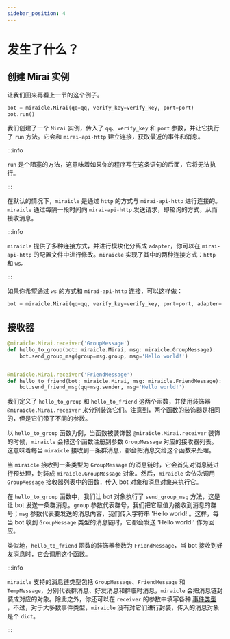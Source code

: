 ```yaml
---
sidebar_position: 4
---
```


# 发生了什么？

## 创建 Mirai 实例

让我们回来再看上一节的这个例子。

``` python
bot = miraicle.Mirai(qq=qq, verify_key=verify_key, port=port)
bot.run()
```

我们创建了一个 `Mirai` 实例，传入了 `qq`、`verify_key` 和 `port` 参数，并让它执行了 `run` 方法。它会和 `mirai-api-http` 建立连接，获取最近的事件和消息。

:::info

`run` 是个阻塞的方法，这意味着如果你的程序写在这条语句的后面，它将无法执行。

:::

在默认的情况下，`miraicle` 是通过 `http` 的方式与 `mirai-api-http` 进行连接的。 `miraicle` 通过每隔一段时间向 `mirai-api-http` 发送请求，即轮询的方式，从而接收消息。

:::info

`miraicle` 提供了多种连接方式，并进行模块化分离成 `adapter`，你可以在 `mirai-api-http` 的配置文件中进行修改。`miraicle` 实现了其中的两种连接方式：`http` 和 `ws`。

:::

如果你希望通过 `ws` 的方式和 `mirai-api-http` 连接，可以这样做：

``` python
bot = miraicle.Mirai(qq=qq, verify_key=verify_key, port=port, adapter='ws')
```

## 接收器

``` python
@miraicle.Mirai.receiver('GroupMessage')
def hello_to_group(bot: miraicle.Mirai, msg: miraicle.GroupMessage):
    bot.send_group_msg(group=msg.group, msg='Hello world!')


@miraicle.Mirai.receiver('FriendMessage')
def hello_to_friend(bot: miraicle.Mirai, msg: miraicle.FriendMessage):
    bot.send_friend_msg(qq=msg.sender, msg='Hello world!')
```

我们定义了 `hello_to_group` 和 `hello_to_friend` 这两个函数，并使用装饰器 `@miraicle.Mirai.receiver` 来分别装饰它们。注意到，两个函数的装饰器是相同的，但是它们带了不同的参数。

以 `hello_to_group` 函数为例，当函数被装饰器 `@miraicle.Mirai.receiver` 装饰的时候，`miraicle` 会把这个函数注册到参数 `GroupMessage` 对应的接收器列表。这意味着每当 `miraicle` 接收到一条群消息，都会把消息交给这个函数来处理。

当 `miraicle` 接收到一条类型为 `GroupMessage` 的消息链时，它会首先对消息链进行预处理，封装成 `miraicle.GroupMessage` 对象。然后，`miraicle` 会依次调用 `GroupMessage` 接收器列表中的函数，传入 bot 对象和消息对象来执行它。

在 `hello_to_group` 函数中，我们让 bot 对象执行了 `send_group_msg` 方法，这是让 bot 发送一条群消息。`group` 参数代表群号，我们把它赋值为接收到消息的群号；`msg` 参数代表要发送的消息内容，我们传入字符串 'Hello world!'。这样，每当 bot 收到 `GroupMessage` 类型的消息链时，它都会发送 'Hello world!' 作为回应。

类似地，`hello_to_friend` 函数的装饰器参数为 `FriendMessage`，当 bot 接收到好友消息时，它会调用这个函数。

:::info

`miraicle` 支持的消息链类型包括 `GroupMessage`、`FriendMessage` 和 `TempMessage`，分别代表群消息、好友消息和群临时消息，`miraicle` 会把消息链封装成对应的对象。除此之外，你还可以在 `receiver` 的参数中填写各种 [事件类型](https://github.com/project-mirai/mirai-api-http/blob/master/docs/api/EventType.md) ，不过，对于大多数事件类型，`miraicle` 没有对它们进行封装，传入的消息对象是个 `dict`。

:::

